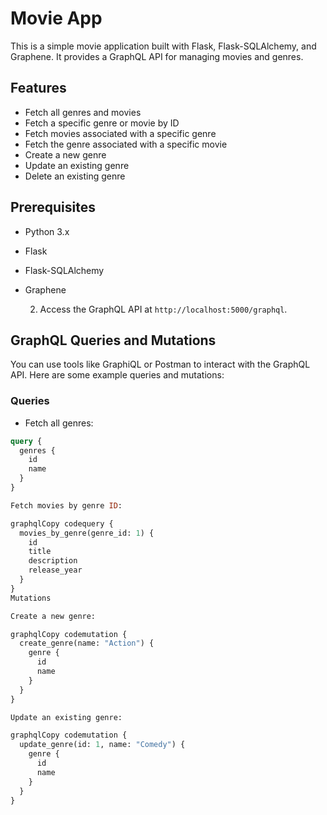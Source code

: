 # Movie App

This is a simple movie application built with Flask, Flask-SQLAlchemy, and Graphene. It provides a GraphQL API for managing movies and genres.

## Features

- Fetch all genres and movies
- Fetch a specific genre or movie by ID
- Fetch movies associated with a specific genre
- Fetch the genre associated with a specific movie
- Create a new genre
- Update an existing genre
- Delete an existing genre

## Prerequisites

- Python 3.x
- Flask
- Flask-SQLAlchemy
- Graphene

  2. Access the GraphQL API at `http://localhost:5000/graphql`.

## GraphQL Queries and Mutations

You can use tools like GraphiQL or Postman to interact with the GraphQL API. Here are some example queries and mutations:

### Queries

- Fetch all genres:

```graphql
query {
  genres {
    id
    name
  }
}

Fetch movies by genre ID:

graphqlCopy codequery {
  movies_by_genre(genre_id: 1) {
    id
    title
    description
    release_year
  }
}
Mutations

Create a new genre:

graphqlCopy codemutation {
  create_genre(name: "Action") {
    genre {
      id
      name
    }
  }
}

Update an existing genre:

graphqlCopy codemutation {
  update_genre(id: 1, name: "Comedy") {
    genre {
      id
      name
    }
  }
}
